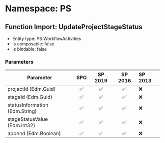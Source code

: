 # Namespace: PS

## Function Import: UpdateProjectStageStatus

- Entity type: PS.WorkflowActivities
- Is composable: false
- Is bindable: false

### Parameters

Parameter | SPO | SP 2019 | SP 2016 | SP 2013
----------|:---:|:-------:|:-------:|:-------
projectId (Edm.Guid) | ✅ | ✅ | ✅ | ❌
stageId (Edm.Guid) | ✅ | ✅ | ✅ | ❌
statusInformation (Edm.String) | ✅ | ✅ | ✅ | ❌
stageStatusValue (Edm.Int32) | ✅ | ✅ | ✅ | ❌
append (Edm.Boolean) | ✅ | ✅ | ✅ | ❌
